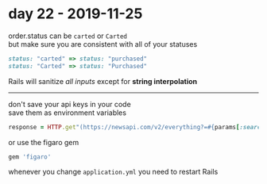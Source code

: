# day 22 - 2019-11-25

order.status can be `carted` or `Carted`  
but make sure you are consistent with all of your statuses  
```ruby  
status: "carted" => status: "purchased"  
status: "Carted" => status: "Purchased"  
```

Rails will sanitize *all inputs* except for **string interpolation**  

---  
don't save your api keys in your code  
save them as environment variables
```ruby
response = HTTP.get"(https://newsapi.com/v2/everything?=#{params[:search]}&api_key=#{ENV["API_KEY"]}")
```

or use the figaro gem  
```ruby  
gem 'figaro'  
```

whenever you change `application.yml` you need to restart Rails